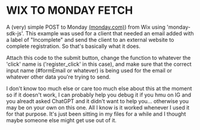 # WIX TO MONDAY FETCH
A (very) simple POST to Monday [(monday.com)](www.monday.com)) from Wix using 'monday-sdk-js'. This example was used for a client that needed an email added with a label of "Incomplete" and send the client to an external website to complete registration. So that's basically what it does.

Attach this code to the submit button, change the function to whatever the 'click' name is ('register_click' in this case), and make sure that the correct input name (#formEmail or whatever) is being used for the email or whatever other data you're trying to send.

I don't know too much else or care too much else about this at the moment so if it doesn't work, I can probably help you debug it if you hmu on IG and you alreadt asked ChatGPT and it didn't want to help you... otherwise you may be on your own on this one. All I know is it worked whenever I used it for that purpose. It's just been sitting in my files for a while and I thought maybe someone else might get use out of it.
